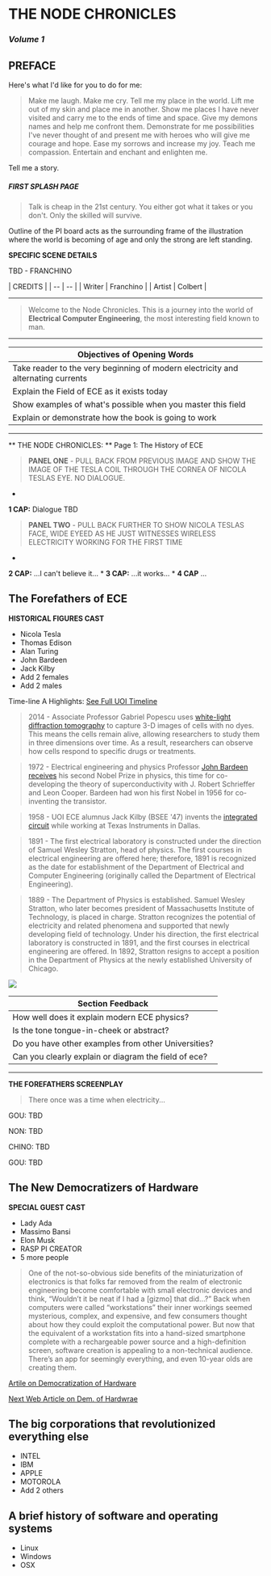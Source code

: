 # THE NODE CHRONICLES
### *Volume 1*


## **PREFACE**



Here's what I'd like for you to do for me:

> Make me laugh. Make me cry. Tell me my place in the world. Lift me out of my skin and place me in another. Show me places I have never visited and carry me to the ends of time and space. Give my demons names and help me confront them. Demonstrate for me possibilities I've never thought of and present me with heroes who will give me courage and hope. Ease my sorrows and increase my joy. Teach me compassion. Entertain and enchant and enlighten me. 

Tell me a story. 


##### FIRST SPLASH PAGE

> Talk is cheap in the 21st century. You either got what it takes or you don't. Only the skilled will survive.

Outline of the PI board acts as the surrounding frame of the illustration where the world is becoming of age and only the strong are left standing.

**SPECIFIC SCENE DETAILS**

TBD - FRANCHINO

| CREDITS |
| -- | -- |
| Writer | Franchino |
| Artist | Colbert |

---


> Welcome to the Node Chronicles. This is a journey into the world of **Electrical Computer Engineering**, the most interesting field known to man. 

---

| Objectives of Opening Words |
| -- |
| Take reader to the very beginning of modern electricity and alternating currents |
| Explain the Field of ECE as it exists today |
| Show examples of what's possible when you master this field |
| Explain or demonstrate how the book is going to work |

---
** THE NODE CHRONICLES: ** Page 1: The History of ECE


> **PANEL ONE** - PULL BACK FROM PREVIOUS IMAGE AND SHOW THE IMAGE OF THE TESLA COIL THROUGH THE CORNEA OF NICOLA TESLAS EYE. NO DIALOGUE.

* 
**1 CAP:** Dialogue TBD

> **PANEL TWO** - PULL BACK FURTHER TO SHOW NICOLA TESLAS FACE, WIDE EYEED AS HE JUST WITNESSES WIRELESS ELECTRICITY WORKING FOR THE FIRST TIME


* 
**2 CAP:** ...I can't believe it...
* 
**3 CAP:** ...it works...
*
**4 CAP** ...


## The Forefathers of ECE

**HISTORICAL FIGURES CAST**

* Nicola Tesla
* Thomas Edison
* Alan Turing
* John Bardeen
* Jack Kilby
* Add 2 females
* Add 2 males

Time-line A Highlights: [See Full UOI Timeline](http://www.ece.illinois.edu/about/history/#1800)


> 2014 - Associate Professor Gabriel Popescu uses [white-light diffraction tomography](http://www.nature.com/nphoton/journal/v8/n3/images_article/nphoton.2013.350-f4.jpg) to capture 3-D images of cells with no dyes. This means the cells remain alive, allowing researchers to study them in three dimensions over time. As a result, researchers can observe how cells respond to specific drugs or treatments.


> 1972 - Electrical engineering and physics Professor [John Bardeen receives](http://www.famousinventors.org/images/john-bardeen.jpg) his second Nobel Prize in physics, this time for co-developing the theory of superconductivity with J. Robert Schrieffer and Leon Cooper. Bardeen had won his first Nobel in 1956 for co-inventing the transistor.


> 1958 - UOI ECE alumnus Jack Kilby (BSEE '47) invents the [integrated circuit](https://upload.wikimedia.org/wikipedia/en/4/42/Kilby_solid_circuit.jpg) while working at Texas Instruments in Dallas.

> 1891 - The first electrical laboratory is constructed under the direction of Samuel Wesley Stratton, head of physics. The first courses in electrical engineering are offered here; therefore, 1891 is recognized as the date for establishment of the Department of Electrical and Computer Engineering (originally called the Department of Electrical Engineering).

> 1889 - The Department of Physics is established. Samuel Wesley Stratton, who later becomes president of Massachusetts Institute of Technology, is placed in charge. Stratton recognizes the potential of electricity and related phenomena and supported that newly developing field of technology. Under his direction, the first electrical laboratory is constructed in 1891, and the first courses in electrical engineering are offered. In 1892, Stratton resigns to accept a position in the Department of Physics at the newly established University of Chicago.


![](http://span.ece.utah.edu/uploads/ECElogo.png)


| Section Feedback |
| -- |
| How well does it explain modern ECE physics? |
| Is the tone tongue-in-cheek or abstract? |
| Do you have other examples from other Universities? |
| Can you clearly explain or diagram the field of ece? |



---

**THE FOREFATHERS SCREENPLAY**

> There once was a time when electricity...

GOU: TBD

NON: TBD

CHINO: TBD

GOU: TBD



## The New Democratizers of Hardware

**SPECIAL GUEST CAST**

* Lady Ada
* Massimo Bansi
* Elon Musk
* RASP PI CREATOR
* 5 more people


> One of the not-so-obvious side benefits of the miniaturization of electronics is that folks far removed from the realm of electronic engineering become comfortable with small electronic devices and think, “Wouldn’t it be neat if I had a [gizmo] that did…?” Back when computers were called “workstations” their inner workings seemed mysterious, complex, and expensive, and few consumers thought about how they could exploit the computational power. But now that the equivalent of a workstation fits into a hand-sized smartphone complete with a rechargeable power source and a high-definition screen,  software creation is appealing to a non-technical audience. There’s an app for seemingly everything, and even 10-year olds are creating them.

[Artile on Democratization of Hardware](http://www.edn.com/electronics-blogs/powersource/4311918/Adafruit-Sparkfun-point-to-the-democratization-of-hardware)

[Next Web Article on Dem. of Hardwrae](https://thenxtbet.wordpress.com/2014/03/26/is-democratization-of-hardware-the-next-big-wave-in-smartphones/)


## The big corporations that revolutionized everything else

* INTEL
* IBM
* APPLE
* MOTOROLA
* Add 2 others



## A brief history of software and operating systems

* Linux
* Windows
* OSX
















